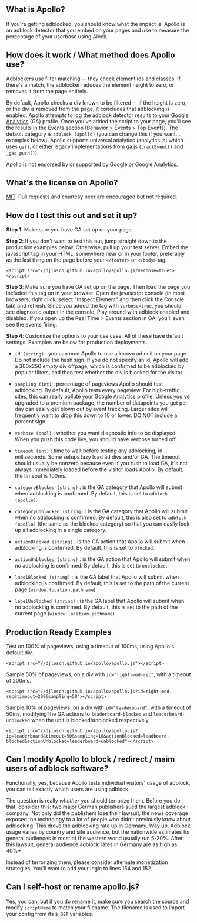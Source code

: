 ## What is Apollo?

If you're getting adblocked, you should know what the impact is.  Apollo is an adblock detector that you embed on your pages and use to measure the percentage of your userbase using Alock.

## How does it work / What method does Apollo use?

Adblockers use filter matching -- they check element ids and classes.  If there's a match, the adblocker reduces the element height to zero, or removes it from the page entirely.  

By default, Apollo checks a div known to be filtered -- if the height is zero, or the div is removed from the page, it concludes that adblocking is enabled.  Apollo attempts to log the adblock detector results to your [Google Analytics](http://www.google.com/analytics/) (GA) profile.  Once you've added the script to your page, you'll see the results in the Events section (Behavior > Events > Top Events).  The default category is `adblock (apollo)` (you can change this if you want... examples below).  Apollo supports universal analytics (analytics.js) which uses `ga()`, or either legacy implementations from ga.js (`trackEvent()` and `_gaq.push()`).

Apollo is not endorsed by or supported by Google or Google Analytics.

## What's the license on Apollo?

[MIT](https://en.wikipedia.org/wiki/MIT_License).  Pull requests and courtesy beer are encouraged but not required.

## How do I test this out and set it up?

**Step 1**: Make sure you have GA set up on your page.

**Step 2**: If you don't want to test this out, jump straight down to the production examples below.  Otherwise, pull up your test server.  Embed the javascript tag in your HTML, somewhere near or in your footer, preferably as the last thing on the page before your `</footer>` or `</body>` tag:

    <script src="//djlosch.github.io/apollo/apollo.js?verbose=true"></script>

**Step 3**: Make sure you have GA set up on the page.  Then load the page you included this tag on in your browser.  Open the javascript console (in most browsers, right click, select "Inspect Element" and then click the Console tab) and refresh.  Since you added the tag with `verbose=true`, you should see diagnostic output in the console.  Play around with adblock enabled and disabled.  If you open up the Real Time > Events section in GA, you'll even see the events firing.

**Step 4**: Customize the options to your use case.  All of these have default settings.  Examples are below for production deployments.

* `id (string)` : you can mod Apollo to use a known ad unit on your page.  Do not include the hash sign.  If you do not specify an id, Apollo will add a 300x250 empty div offpage, which is confirmed to be adblocked by popular filters, and then test whether the div is blocked for the visitor.

* `sampling (int)` : percentage of pageviews Apollo should test adblocking.  By default, Apollo tests every pageview.  For high-traffic sites, this can really pollute your Google Analytics profile.  Unless you've upgraded to a premium package, the number of datapoints you get per day can easily get blown out by event tracking.  Larger sites will frequently want to drop this down to 10 or lower.  DO NOT include a percent sign.

* `verbose (bool)` : whether you want diagnostic info to be displayed.  When you push this code live, you should have verbose turned off.

* `timeout (int)` : time to wait before testing any adblocking, in milliseconds.  Some setups lazy load ad divs and/or GA.  The timeout should usually be nonzero because even if you rush to load GA, it's not always immediately loaded before the visitor loads Apollo.  By default, the timeout is 100ms.

* `categoryBlocked (string)` : is the GA category that Apollo will submit when adblocking is confirmed.  By default, this is set to `adblock (apollo)`.

* `categoryUnblocked (string)` : is the GA category that Apollo will submit when no adblocking is confirmed.  By default, this is also set to `adblock (apollo)` (the same as the blocked category) so that you can easily look up all adblocking in a single category.

* `actionBlocked (string)` : is the GA action that Apollo will submit when adblocking is confirmed.  By default, this is set to `blocked`.

* `actionUnblocked (string)` : is the GA action that Apollo will submit when no adblocking is confirmed.  By default, this is set to `unblocked`.

* `labelBlocked (string)` : is the GA label that Apollo will submit when adblocking is confirmed.  By default, this is set to the path of the current page (`window.location.pathname`)

* `labelUnblocked (string)` : is the GA label that Apollo will submit when no adblocking is confirmed.  By default, this is set to the path of the current page (`window.location.pathname`)

## Production Ready Examples

Test on 100% of pageviews, using a timeout of 100ms, using Apollo's default div.

    <script src="//djlosch.github.io/apollo/apollo.js"></script>

Sample 50% of pageviews, on a div with `id="right-med-rec"`, with a timeout of 200ms.

    <script src="//djlosch.github.io/apollo/apollo.js?id=right-med-rec&timeout=200&sampling=50"></script>

Sample 10% of pageviews, on a div with `id="leaderboard"`, with a timeout of 50ms, modifying the GA actions to `leaderboard-blocked` and `leaderboard-unblocked` when the unit is blocked/unblocked respectively.

    <script src="//djlosch.github.io/apollo/apollo.js?id=leaderboard&timeout=50&sampling=10&actionBlocked=leadboard-blocked&actionUnblocked=leaderboard-unblocked"></script>

## Can I modify Apollo to block / redirect / maim users of adblock software?

Functionally, yes, because Apollo tests individual visitors' usage of adblock, you can tell exactly which users are using adblock.

The question is really *whether* you should terrorize them.  Before you do that, consider this: two major German publishers sued the largest adblock company.  Not only did the publishers lose their lawsuit, the news coverage exposed the technology to a lot of people who didn't previously know about adblocking.  This drove the adblocking rate up in Germany.  Way up.  Adblock usage varies by country and site audience, but the nationwide estimates for general audiences in most of the western world usually run 5-20%.  After this lawsuit, general audience adblock rates in Germany are as high as 40%+. 

Instead of terrorizing them, please consider alternate monetization strategies.  You'll want to add your logic to lines 154 and 152.

## Can I self-host or rename apollo.js?

Yes, you can, but if you do rename it, make sure you search the source and modify `scriptName` to match your filename.  The filename is used to import your config from its `$_GET` variables.
